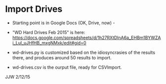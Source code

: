 Import Drives
=============

- Starting point is in Google Docs (OK, Drive, now) - 

- "WD Hard Drives Feb 2015" is here:
https://docs.google.com/spreadsheets/d/1h27RXtDlnA6a_EHBm1BYWZAi_Lul_uJHfHB_mxgNMxk/edit#gid=0

- wd-drives.py is customized based on the idiosyncrasies of the results there, and produces around 50 results to import.

- wd-drives.csv is the ourput file, ready for CSVImport.

JJW 2/12/15